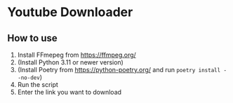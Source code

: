 # Youtube Downloader

## How to use

1. Install FFmepeg from https://ffmpeg.org/
1. (Install Python 3.11 or newer version)
1. (Install Poetry from https://python-poetry.org/ and run ```poetry install --no-dev```)
1. Run the script
1. Enter the link you want to download